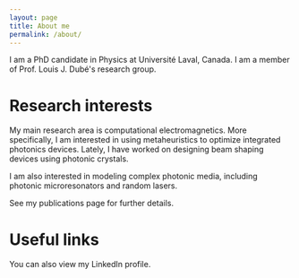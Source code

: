 ```yaml
---
layout: page
title: About me
permalink: /about/
---
```


I am a PhD candidate in Physics at Universit&eacute; Laval, Canada. I am a member of Prof. Louis J. Dub&eacute;'s research group.

Research interests
====================

My main research area is computational electromagnetics. More specifically, I am interested in using metaheuristics to optimize integrated photonics devices. Lately, I have worked on designing beam shaping devices using photonic crystals.

I am also interested in modeling complex photonic media, including photonic microresonators and random lasers.

See my publications page for further details.

Useful links
====================

You can also view my LinkedIn profile.
